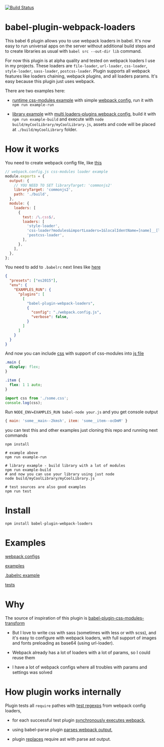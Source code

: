 [![Build Status](https://travis-ci.org/istarkov/babel-plugin-webpack-loaders.svg?branch=master)](https://travis-ci.org/istarkov/babel-plugin-webpack-loaders)

# babel-plugin-webpack-loaders

This babel 6 plugin allows you to use webpack loaders in babel.
It's now easy to run universal apps on the server without additional build steps and to create libraries as usual with `babel src --out-dir lib` command.

For now this plugin is at alpha quality and tested on webpack loaders I use in my projects.
These loaders are `file-loader`, `url-loader`, `css-loader`, `style-loader`, `sass-loader`, `postcss-loader`.
Plugin supports all webpack features like loaders chaining, webpack plugins, and all loaders params. It's easy because this plugin just uses webpack.

There are two examples here:

- [runtime css-modules example](https://github.com/istarkov/babel-plugin-webpack-loaders/blob/master/examples/runExample/run.js) with simple [webpack config](https://github.com/istarkov/babel-plugin-webpack-loaders/blob/master/examples_webpack_configs/run.webpack.config.js),
run it with `npm run example-run`

- [library example](https://github.com/istarkov/babel-plugin-webpack-loaders/blob/master/examples/myCoolLibrary/myCoolLibrary.js) with [multi loaders-plugins webpack config](https://github.com/istarkov/babel-plugin-webpack-loaders/blob/master/examples_webpack_configs/lib.webpack.config.js),
build it with `npm run example-build` and execute with `node build/myCoolLibrary/myCoolLibrary.js`, assets and code will be placed at `./build/myCoolLibrary` folder.


# How it works

You need to create webpack config file, like [this](https://github.com/istarkov/babel-plugin-webpack-loaders/blob/master/examples_webpack_configs/run.webpack.config.js)

```javascript
// webpack.config.js css-modules loader example
module.exports = {
  output: {
    // YOU NEED TO SET libraryTarget: 'commonjs2'
    libraryTarget: 'commonjs2',
    path: './build',
  },
  module: {
    loaders: [
      {
        test: /\.css$/,
        loaders: [
          'style-loader',
          'css-loader?modules&importLoaders=1&localIdentName=[name]__[local]--[hash:base64:5]',
          'postcss-loader',
        ],
      },
    ],
  },
};
```

You need to add to `.babelrc` next lines like [here](https://github.com/istarkov/babel-plugin-webpack-loaders/blob/master/.babelrc#L9-L19)

```json
{
  "presets": ["es2015"],
  "env": {
    "EXAMPLES_RUN": {
      "plugins": [
        [
          "babel-plugin-webpack-loaders",
          {
            "config": "./webpack.config.js",
            "verbose": false,
          }
        ]
      ]
    }
  }
}
```

And now you can include [css](https://github.com/istarkov/babel-plugin-webpack-loaders/blob/master/examples/runExample/some.css) with support of css-modules into [js file](https://github.com/istarkov/babel-plugin-webpack-loaders/blob/master/examples/runExample/run.js)

```css
.main {
  display: flex;
}

.item {
  flex: 1 1 auto;
}
```

```javascript
import css from './some.css';
console.log(css);
```

Run `NODE_ENV=EXAMPLES_RUN babel-node your.js` and you get console output

```javascript
{ main: 'some__main--2kmsh', item: 'some__item--ocDmM' }
```

you can test this and other examples just cloning this repo and running next commands
```shell
npm install

# example above
npm run example-run

# library example - build library with a lot of modules
npm run example-build
# and now you can use your library using just node
node build/myCoolLibrary/myCoolLibrary.js

# test sources are also good examples
npm run test
```


# Install

```shell
npm install babel-plugin-webpack-loaders
```

# Examples

[webpack configs](https://github.com/istarkov/babel-plugin-webpack-loaders/tree/master/examples_webpack_configs)

[examples](https://github.com/istarkov/babel-plugin-webpack-loaders/tree/master/examples)

[.babelrc example](https://github.com/istarkov/babel-plugin-webpack-loaders/blob/master/.babelrc)

[tests](https://github.com/istarkov/babel-plugin-webpack-loaders/tree/master/test)

# Why

The source of inspiration of this plugin is [babel-plugin-css-modules-transform](https://github.com/michalkvasnicak/babel-plugin-css-modules-transform)

- But I love to write css with sass (sometimes with less or with scss), and it's easy to configure with webpack loaders,
with full support of images and fonts preloading as base64 (using url-loader).

- Webpack already has a lot of loaders with a lot of params, so I could reuse them

- I have a lot of webpack configs where all troubles with params and settings was solved

# How plugin works internally

Plugin tests all `require` pathes with [test regexps](https://github.com/istarkov/babel-plugin-webpack-loaders/blob/master/src/plugin.js#L91) from webpack config loaders,

- for each successful test plugin [synchronously executes webpack](https://github.com/istarkov/babel-plugin-webpack-loaders/blob/master/src/runWebPackSync.js#L15-L16),

- using babel-parse plugin [parses webpack output](https://github.com/istarkov/babel-plugin-webpack-loaders/blob/master/src/plugin.js#L7),

- plugin [replaces](https://github.com/istarkov/babel-plugin-webpack-loaders/blob/master/src/plugin.js#L104) require ast with parse ast output.
